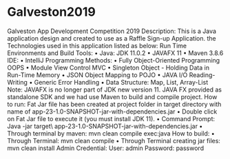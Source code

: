 # Galveston2019
Galveston App Development Competition 2019
Description:
This is a Java application design and created to use as a Raffle Sign-up Application. the Technologies used in this application listed as below:
Run Time Environments and Build Tools:
•	Java: JDK 11.0.2
•	JAVAFX 11
•	Maven 3.8.6
IDE:
•	IntelliJ
Programming Methods:
•	Fully Object-Oriented Programming OOPS
•	Module View Control MVC
•	Singleton Object - Holding Data in Run-Time Memory
•	JSON Object Mapping to POJO
•	JAVA I/O Reading-Writing
•	Generic Error Handling
•	Data Structure: Map, List, Array-List
Note: JAVAFX is no longer part of JDK new version 11. JAVA FX provided as standalone SDK and we had use Maven to build and compile project.
How to run:
Fat Jar file has been created at project folder in target directory with name of app-23-1.0-SNAPSHOT-jar-with-dependencies.jar 
•	Double click on Fat Jar file to execute it (you must install JDK 11).
•	Command Prompt: Java -jar target\ app-23-1.0-SNAPSHOT-jar-with-dependencies.jar
•	Through terminal by maven: mvn clean compile exec:java
How to build:
•	Through Terminal: mvn clean compile
•	Through Terminal creating jar files: mvn clean install
Admin Credential:
User: admin
Password: password

